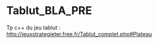 # Tablut_BLA_PRE

Tp c++ du jeu tablut : 
http://jeuxstrategieter.free.fr/Tablut_complet.php#Plateau
